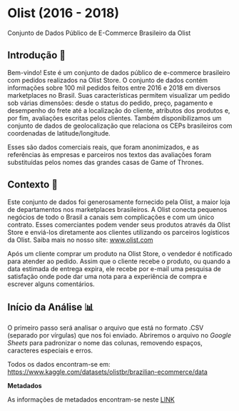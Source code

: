 # Olist (2016 - 2018)
 Conjunto de Dados Público de E-Commerce Brasileiro da Olist

## Introdução 📓

Bem-vindo! Este é um conjunto de dados público de e-commerce brasileiro com pedidos realizados na Olist Store. O conjunto de dados contém informações sobre 100 mil pedidos feitos entre 2016 e 2018 em diversos marketplaces no Brasil. Suas características permitem visualizar um pedido sob várias dimensões: desde o status do pedido, preço, pagamento e desempenho do frete até a localização do cliente, atributos dos produtos e, por fim, avaliações escritas pelos clientes. Também disponibilizamos um conjunto de dados de geolocalização que relaciona os CEPs brasileiros com coordenadas de latitude/longitude.

Esses são dados comerciais reais, que foram anonimizados, e as referências às empresas e parceiros nos textos das avaliações foram substituídas pelos nomes das grandes casas de Game of Thrones.

## Contexto 📨
Este conjunto de dados foi generosamente fornecido pela Olist, a maior loja de departamentos nos marketplaces brasileiros. A Olist conecta pequenos negócios de todo o Brasil a canais sem complicações e com um único contrato. Esses comerciantes podem vender seus produtos através da Olist Store e enviá-los diretamente aos clientes utilizando os parceiros logísticos da Olist. Saiba mais no nosso site: www.olist.com

Após um cliente comprar um produto na Olist Store, o vendedor é notificado para atender ao pedido. Assim que o cliente recebe o produto, ou quando a data estimada de entrega expira, ele recebe por e-mail uma pesquisa de satisfação onde pode dar uma nota para a experiência de compra e escrever alguns comentários.

## Início da Análise 📊

O primeiro passo será analisar o arquivo que está no formato .CSV (separado por vírgulas) que nos foi enviado.
Abriremos o arquivo no *Google Sheets* para padronizar o nome das colunas, removendo espaços, caracteres especiais e erros.

Todos os dados encontram-se em: https://www.kaggle.com/datasets/olistbr/brazilian-ecommerce/data

**Metadados**

As informações de metadados encontram-se neste [LINK](/Metadados.txt)
